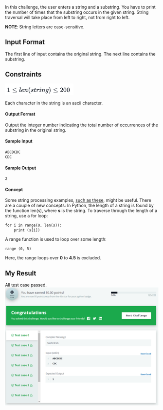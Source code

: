 In this challenge, the user enters a string and a substring. You have to print the number of times that the substring occurs in the given string. String traversal will take place from left to right, not from right to left.

**NOTE**: String letters are case-sensitive.

## Input Format

The first line of input contains the original string. The next line contains the substring.

## Constraints

![less-equals](less_then_equals.png)

Each character in the string is an ascii character.

#### Output Format

Output the integer number indicating the total number of occurrences of the substring in the original string.

#### Sample Input

    ABCDCDC
    CDC
    
#### Sample Output

    2
    
#### Concept

Some string processing examples, [such as these](http://www.thelearningpoint.net/computer-science/learning-python-programming-and-data-structures/learning-python-programming-and-data-structures--tutorial-12--string-manipulation), might be useful.
There are a couple of new concepts:
In Python, the length of a string is found by the function len(s), where **s** is the string.
To traverse through the length of a string, use a for loop:

    for i in range(0, len(s)):
        print (s[i])
        
A range function is used to loop over some length:

    range (0, 5)
Here, the range loops over **0** to **4.5**  is excluded.


## My Result

All test case passed.
![Find-a-string](Find-a-string.png)